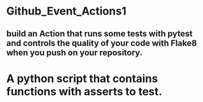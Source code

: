 # Github_Event_Actions1
 build an Action that runs some tests with pytest and controls the quality of your code with Flake8 when you push on your repository.
-------------------------------------------------------------------------------------------------------------------------------------
# A python script that contains functions with asserts to test. 


 
